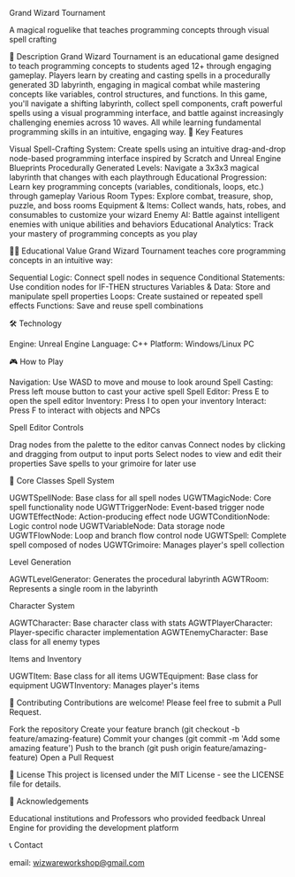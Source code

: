 Grand Wizard Tournament

A magical roguelike that teaches programming concepts through visual spell crafting

📖 Description
Grand Wizard Tournament is an educational game designed to teach programming concepts to students aged 12+ through engaging gameplay. Players learn by creating and casting spells in a procedurally generated 3D labyrinth, engaging in magical combat while mastering concepts like variables, control structures, and functions.
In this game, you'll navigate a shifting labyrinth, collect spell components, craft powerful spells using a visual programming interface, and battle against increasingly challenging enemies across 10 waves. All while learning fundamental programming skills in an intuitive, engaging way.
🌟 Key Features

Visual Spell-Crafting System: Create spells using an intuitive drag-and-drop node-based programming interface inspired by Scratch and Unreal Engine Blueprints
Procedurally Generated Levels: Navigate a 3x3x3 magical labyrinth that changes with each playthrough
Educational Progression: Learn key programming concepts (variables, conditionals, loops, etc.) through gameplay
Various Room Types: Explore combat, treasure, shop, puzzle, and boss rooms
Equipment & Items: Collect wands, hats, robes, and consumables to customize your wizard
Enemy AI: Battle against intelligent enemies with unique abilities and behaviors
Educational Analytics: Track your mastery of programming concepts as you play

🧙‍♂️ Educational Value
Grand Wizard Tournament teaches core programming concepts in an intuitive way:

Sequential Logic: Connect spell nodes in sequence
Conditional Statements: Use condition nodes for IF-THEN structures
Variables & Data: Store and manipulate spell properties
Loops: Create sustained or repeated spell effects
Functions: Save and reuse spell combinations

🛠️ Technology

Engine: Unreal Engine
Language: C++
Platform: Windows/Linux PC

🎮 How to Play

Navigation: Use WASD to move and mouse to look around
Spell Casting: Press left mouse button to cast your active spell
Spell Editor: Press E to open the spell editor
Inventory: Press I to open your inventory
Interact: Press F to interact with objects and NPCs

Spell Editor Controls

Drag nodes from the palette to the editor canvas
Connect nodes by clicking and dragging from output to input ports
Select nodes to view and edit their properties
Save spells to your grimoire for later use

📝 Core Classes
Spell System

UGWTSpellNode: Base class for all spell nodes
UGWTMagicNode: Core spell functionality node
UGWTTriggerNode: Event-based trigger node
UGWTEffectNode: Action-producing effect node
UGWTConditionNode: Logic control node
UGWTVariableNode: Data storage node
UGWTFlowNode: Loop and branch flow control node
UGWTSpell: Complete spell composed of nodes
UGWTGrimoire: Manages player's spell collection

Level Generation

AGWTLevelGenerator: Generates the procedural labyrinth
AGWTRoom: Represents a single room in the labyrinth

Character System

AGWTCharacter: Base character class with stats
AGWTPlayerCharacter: Player-specific character implementation
AGWTEnemyCharacter: Base class for all enemy types

Items and Inventory

UGWTItem: Base class for all items
UGWTEquipment: Base class for equipment
UGWTInventory: Manages player's items

🤝 Contributing
Contributions are welcome! Please feel free to submit a Pull Request.

Fork the repository
Create your feature branch (git checkout -b feature/amazing-feature)
Commit your changes (git commit -m 'Add some amazing feature')
Push to the branch (git push origin feature/amazing-feature)
Open a Pull Request

📄 License
This project is licensed under the MIT License - see the LICENSE file for details.

👏 Acknowledgements

Educational institutions and Professors who provided feedback
Unreal Engine for providing the development platform

📞 Contact

email: wizwareworkshop@gmail.com